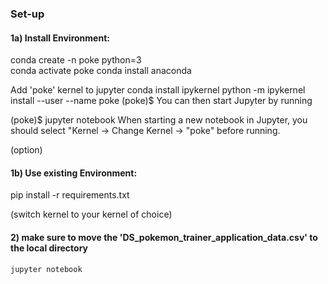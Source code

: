 

### Set-up


#### 1a) Install Environment:
conda create -n poke python=3  
conda activate poke
conda install anaconda

Add 'poke' kernel to jupyter
conda install ipykernel
python -m ipykernel install --user --name poke
(poke)$
You can then start Jupyter by running

(poke)$ jupyter notebook
When starting a new notebook in Jupyter, you should select "Kernel -> Change Kernel -> "poke" before running.


(option)
#### 1b) Use existing Environment: 
pip install -r requirements.txt

(switch kernel to your kernel of choice) 




#### 2) make sure to move the 'DS_pokemon_trainer_application_data.csv' to the local directory
```jupyter notebook```

